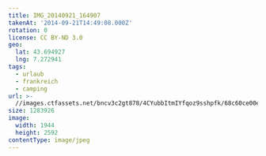 ```yaml
---
title: IMG_20140921_164907
takenAt: '2014-09-21T14:49:08.000Z'
rotation: 0
license: CC BY-ND 3.0
geo:
  lat: 43.694927
  lng: 7.272941
tags:
  - urlaub
  - frankreich
  - camping
url: >-
  //images.ctfassets.net/bncv3c2gt878/4CYubbItmIYfqoz9sshpfk/68c60ce00e5b5cce298bd6616670d280/img_20140921_164907_28234271691_o
size: 1283926
image:
  width: 1944
  height: 2592
contentType: image/jpeg
---
```


